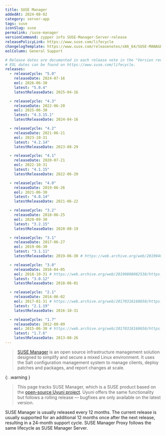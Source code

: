 ```yaml
---
title: SUSE Manager
addedAt: 2024-08-02
category: server-app
tags: suse
iconSlug: suse
permalink: /suse-manager
versionCommand: zypper info SUSE-Manager-Server-release
releasePolicyLink: https://www.suse.com/lifecycle
changelogTemplate: https://www.suse.com/releasenotes/x86_64/SUSE-MANAGER/__RELEASE_CYCLE__/
eolColumn: General Support

# Release dates are documented in each release note in the "Version revision history" paragraph.
# EOL dates can be found on https://www.suse.com/lifecycle.
releases:
  - releaseCycle: "5.0"
    releaseDate: 2024-07-16
    eol: 2026-06-30
    latest: "5.0.4"
    latestReleaseDate: 2025-04-16

  - releaseCycle: "4.3"
    releaseDate: 2022-06-20
    eol: 2025-06-30
    latest: "4.3.15.1"
    latestReleaseDate: 2024-04-16

  - releaseCycle: "4.2"
    releaseDate: 2021-06-21
    eol: 2023-10-31
    latest: "4.2.14"
    latestReleaseDate: 2023-08-29

  - releaseCycle: "4.1"
    releaseDate: 2020-07-21
    eol: 2022-10-31
    latest: "4.1.15"
    latestReleaseDate: 2022-06-20

  - releaseCycle: "4.0"
    releaseDate: 2019-06-26
    eol: 2021-06-30
    latest: "4.0.14"
    latestReleaseDate: 2021-06-22

  - releaseCycle: "3.2"
    releaseDate: 2018-06-25
    eol: 2020-09-30
    latest: "3.2.15"
    latestReleaseDate: 2020-08-19

  - releaseCycle: "3.1"
    releaseDate: 2017-06-27
    eol: 2019-06-30
    latest: "3.1.11"
    latestReleaseDate: 2019-06-30 # https://web.archive.org/web/20190407030446/https://www.suse.com/lifecycle/

  - releaseCycle: "3.0"
    releaseDate: 2016-04-05
    eol: 2018-10-31 # https://web.archive.org/web/20190808082538/https://www.suse.com/lifecycle/
    latest: "3.0.12"
    latestReleaseDate: 2018-06-01

  - releaseCycle: "2.1"
    releaseDate: 2014-06-02
    eol: 2017-01-31 # https://web.archive.org/web/20170318160650/https://www.suse.com/lifecycle/
    latest: "2.1.19"
    latestReleaseDate: 2016-10-31

  - releaseCycle: "1.7"
    releaseDate: 2012-08-09
    eol: 2015-06-30 # https://web.archive.org/web/20170318160650/https://www.suse.com/lifecycle/
    latest: "1.7.6"
    latestReleaseDate: 2013-08-26
---
```


> [SUSE Manager](https://www.suse.com/products/suse-manager/) is an open source infrastructure management solution designed to simplify and secure a mixed Linux environment.
> It uses the Salt configuration management system to manage clients, deploy patches and packages, and report changes at scale.

{: .warning }

> This page tracks SUSE Manager, which is a SUSE product based on the [open-source Uyuni project](https://uyuni-project.org).
> Uyuni offers the same functionality but follows a rolling release — bugfixes are only available on the latest version.

SUSE Manager is usually released every 12 months.
The current release is usually supported for an additional 12 months once after the next release, resulting in a 24-month support cycle.
SUSE Manager Proxy follows the same lifecycle as SUSE Manager Server.
